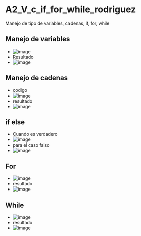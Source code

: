 # A2_V_c_if_for_while_rodriguez
Manejo de tipo de variables, cadenas, if, for, while
## Manejo de variables
- ![image](https://github.com/user-attachments/assets/3c363ca8-3889-43c4-9545-e036b0ddb044)
- Resultado
- ![image](https://github.com/user-attachments/assets/4cc349a7-84f1-4690-b00c-4b98ae2c7937)
## Manejo de cadenas
- codigo
- ![image](https://github.com/user-attachments/assets/dfe129aa-f779-4d6e-baf5-1955890fa95e)
- resultado
- ![image](https://github.com/user-attachments/assets/1356f69a-0343-4950-8817-81acddc50de7)
## if else
- Cuando es verdadero
- ![image](https://github.com/user-attachments/assets/43db428f-5748-494f-b7ae-00e8c0037d7d)
- para el caso falso
- ![image](https://github.com/user-attachments/assets/07803ec7-edbe-4696-b6a6-00ed7fd4a864)
## For
  - ![image](https://github.com/user-attachments/assets/2a40d4e9-b3e7-4f8b-99e8-33b55587221c)
  - resultado
  - ![image](https://github.com/user-attachments/assets/7660fb49-5cf3-4d93-8931-6b2a9bced39b)
## While
- ![image](https://github.com/user-attachments/assets/7f141f3c-cf5f-44f8-90b1-f2a0dbb844aa)
- resultado
- ![image](https://github.com/user-attachments/assets/d688a10d-7995-4aa3-b06b-2e1a772dd807)


